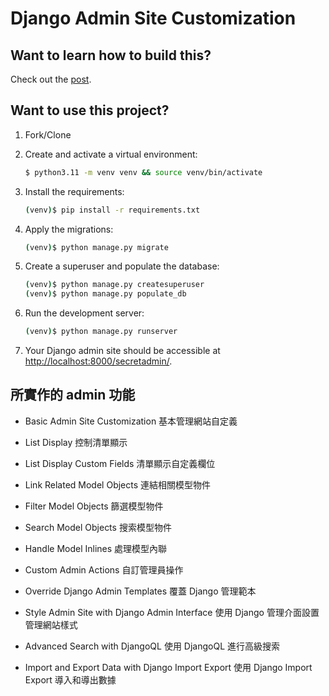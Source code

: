 # Django Admin Site Customization

## Want to learn how to build this?

Check out the [post](#).

## Want to use this project?

1. Fork/Clone

1. Create and activate a virtual environment:

    ```sh
    $ python3.11 -m venv venv && source venv/bin/activate
    ```

1. Install the requirements:

    ```sh
    (venv)$ pip install -r requirements.txt
    ```

1. Apply the migrations:

    ```sh
    (venv)$ python manage.py migrate
    ```

1. Create a superuser and populate the database:

    ```sh
    (venv)$ python manage.py createsuperuser
    (venv)$ python manage.py populate_db
    ```
	
1. Run the development server:

    ```sh
    (venv)$ python manage.py runserver
    ```
    
1. Your Django admin site should be accessible at [http://localhost:8000/secretadmin/](http://localhost:8000/secretadmin/).

## 所實作的 admin 功能
- Basic Admin Site Customization 基本管理網站自定義

- List Display 控制清單顯示
- List Display Custom Fields 清單顯示自定義欄位

- Link Related Model Objects 連結相關模型物件

- Filter Model Objects 篩選模型物件
- Search Model Objects 搜索模型物件
- Handle Model Inlines 處理模型內聯

- Custom Admin Actions 自訂管理員操作

- Override Django Admin Templates 覆蓋 Django 管理範本
- Style Admin Site with Django Admin Interface 使用 Django 管理介面設置管理網站樣式

- Advanced Search with DjangoQL 使用 DjangoQL 進行高級搜索
- Import and Export Data with Django Import Export 使用 Django Import Export 導入和導出數據
